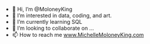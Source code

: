 - 👋 Hi, I’m @MoloneyKing
- 👀 I’m interested in data, coding, and art.
- 🌱 I’m currently learning SQL
- 💞️ I’m looking to collaborate on ...
- 📫 How to reach me www.MichelleMoloneyKing.com

<!---
MoloneyKing/MoloneyKing is a ✨ special ✨ repository because its `README.md` (this file) appears on your GitHub profile.
You can click the Preview link to take a look at your changes.
--->
